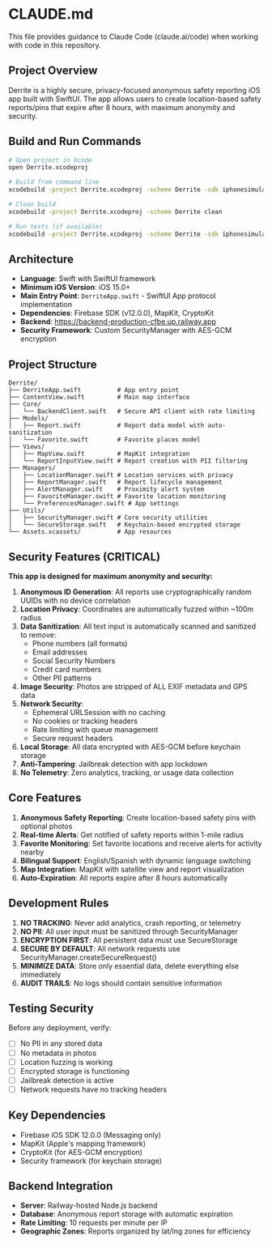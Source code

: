 # CLAUDE.md

This file provides guidance to Claude Code (claude.ai/code) when working with code in this repository.

## Project Overview
Derrite is a highly secure, privacy-focused anonymous safety reporting iOS app built with SwiftUI. The app allows users to create location-based safety reports/pins that expire after 8 hours, with maximum anonymity and security.

## Build and Run Commands
```bash
# Open project in Xcode
open Derrite.xcodeproj

# Build from command line
xcodebuild -project Derrite.xcodeproj -scheme Derrite -sdk iphonesimulator -configuration Debug build

# Clean build
xcodebuild -project Derrite.xcodeproj -scheme Derrite clean

# Run tests (if available)
xcodebuild -project Derrite.xcodeproj -scheme Derrite -sdk iphonesimulator -destination 'platform=iOS Simulator,name=iPhone 15' test
```

## Architecture
- **Language**: Swift with SwiftUI framework
- **Minimum iOS Version**: iOS 15.0+
- **Main Entry Point**: `DerriteApp.swift` - SwiftUI App protocol implementation
- **Dependencies**: Firebase SDK (v12.0.0), MapKit, CryptoKit
- **Backend**: https://backend-production-cfbe.up.railway.app
- **Security Framework**: Custom SecurityManager with AES-GCM encryption

## Project Structure
```
Derrite/
├── DerriteApp.swift          # App entry point
├── ContentView.swift         # Main map interface
├── Core/
│   └── BackendClient.swift   # Secure API client with rate limiting
├── Models/
│   ├── Report.swift          # Report data model with auto-sanitization
│   └── Favorite.swift        # Favorite places model
├── Views/
│   ├── MapView.swift         # MapKit integration
│   └── ReportInputView.swift # Report creation with PII filtering
├── Managers/
│   ├── LocationManager.swift # Location services with privacy
│   ├── ReportManager.swift   # Report lifecycle management
│   ├── AlertManager.swift    # Proximity alert system
│   ├── FavoriteManager.swift # Favorite location monitoring
│   └── PreferencesManager.swift # App settings
├── Utils/
│   ├── SecurityManager.swift # Core security utilities
│   └── SecureStorage.swift   # Keychain-based encrypted storage
└── Assets.xcassets/          # App resources
```

## Security Features (CRITICAL)
**This app is designed for maximum anonymity and security:**

1. **Anonymous ID Generation**: All reports use cryptographically random UUIDs with no device correlation
2. **Location Privacy**: Coordinates are automatically fuzzed within ~100m radius
3. **Data Sanitization**: All text input is automatically scanned and sanitized to remove:
   - Phone numbers (all formats)
   - Email addresses
   - Social Security Numbers
   - Credit card numbers
   - Other PII patterns
4. **Image Security**: Photos are stripped of ALL EXIF metadata and GPS data
5. **Network Security**: 
   - Ephemeral URLSession with no caching
   - No cookies or tracking headers
   - Rate limiting with queue management
   - Secure request headers
6. **Local Storage**: All data encrypted with AES-GCM before keychain storage
7. **Anti-Tampering**: Jailbreak detection with app lockdown
8. **No Telemetry**: Zero analytics, tracking, or usage data collection

## Core Features
1. **Anonymous Safety Reporting**: Create location-based safety pins with optional photos
2. **Real-time Alerts**: Get notified of safety reports within 1-mile radius
3. **Favorite Monitoring**: Set favorite locations and receive alerts for activity nearby  
4. **Bilingual Support**: English/Spanish with dynamic language switching
5. **Map Integration**: MapKit with satellite view and report visualization
6. **Auto-Expiration**: All reports expire after 8 hours automatically

## Development Rules
1. **NO TRACKING**: Never add analytics, crash reporting, or telemetry
2. **NO PII**: All user input must be sanitized through SecurityManager
3. **ENCRYPTION FIRST**: All persistent data must use SecureStorage
4. **SECURE BY DEFAULT**: All network requests use SecurityManager.createSecureRequest()
5. **MINIMIZE DATA**: Store only essential data, delete everything else immediately
6. **AUDIT TRAILS**: No logs should contain sensitive information

## Testing Security
Before any deployment, verify:
- [ ] No PII in any stored data
- [ ] No metadata in photos  
- [ ] Location fuzzing is working
- [ ] Encrypted storage is functioning
- [ ] Jailbreak detection is active
- [ ] Network requests have no tracking headers

## Key Dependencies
- Firebase iOS SDK 12.0.0 (Messaging only)
- MapKit (Apple's mapping framework)
- CryptoKit (for AES-GCM encryption)
- Security framework (for keychain storage)

## Backend Integration
- **Server**: Railway-hosted Node.js backend
- **Database**: Anonymous report storage with automatic expiration
- **Rate Limiting**: 10 requests per minute per IP
- **Geographic Zones**: Reports organized by lat/lng zones for efficiency